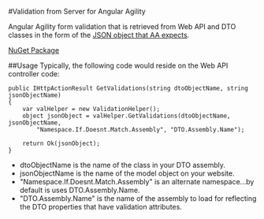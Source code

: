 #Validation from Server for Angular Agility

Angular Agility form validation that is retrieved from Web API and DTO classes 
in the form of the [JSON object that AA expects](https://github.com/AngularAgility/AngularAgility/wiki/External-Form-Configuration).

[NuGet Package](https://www.nuget.org/packages/Intertech.Validation.AA/)

##Usage
Typically, the following code would reside on the Web API controller code:

	public IHttpActionResult GetValidations(string dtoObjectName, string jsonObjectName)
	{
		var valHelper = new ValidationHelper();
        object jsonObject = valHelper.GetValidations(dtoObjectName, jsonObjectName,
			"Namespace.If.Doesnt.Match.Assembly", "DTO.Assembly.Name");
	
	    return Ok(jsonObject);
	}

- dtoObjectName is the name of the class in your DTO assembly.
- jsonObjectName is the name of the model object on your website.
- "Namespace.If.Doesnt.Match.Assembly" is an alternate namespace...by default is uses DTO.Assembly.Name.
- "DTO.Assembly.Name" is the name of the assembly to load for reflecting the DTO properties that have validation attributes.